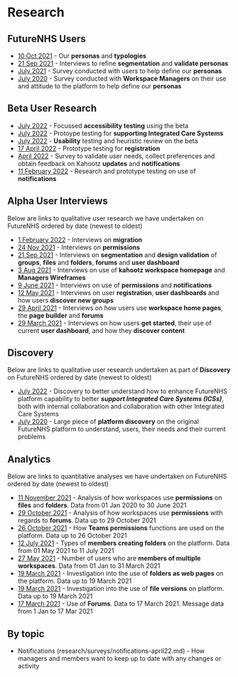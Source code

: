 # Research

## FutureNHS Users
- [10 Oct 2021](/research/interviews/user-research-20211011.md) - Our **personas** and **typologies** 
- [21 Sep 2021](/research/interviews/user-research-20210921.md) - Interviews to refine **segmentation** and **validate personas**
- [July 2021](/research/surveys/Health&CareSector.md) - Survey conducted with users to help define our **personas**
- [July 2020](/research/surveys/managers-survey-202006.md) - Survey conducted with **Workspace Managers** on their use and attitude to the platform to help define our **personas**

## Beta User Research
- [July 2022](/research/other/ICS-accessibility.md) - Focussed **accessibility testing** using the beta
- [July 2022](/research/other/ICS-alpha.md) - Protoype testing for **supporting Integrated Care Systems**
- [July 2022](/research/interviews/user-research-20220701.md) - **Usability** testing and heuristic review on the beta
- [17 April 2022](/research/interviews/user-research-20220417.md) - Prototype testing for **registration**
- [April 2022](/research/surveys/notifications-april22.md) - Survey to validate user needs, collect preferences and obtain feedback on Kahootz **updates** and **notifications**
- [11 February 2022](/research/interviews/user-research-20220214.md) - Research and prototype testing on use of **notifications**

## Alpha User Interviews 
Below are links to qualitative user research we have undertaken on FutureNHS ordered by date (newest to oldest)
- [1 February 2022](/research/interviews/user-research-20220202.md) - Interviews on **migration**
- [24 Nov 2021](/research/interviews/user-research-20211124.md) - Interviews on **permissions**
- [21 Sep 2021](/research/interviews/user-research-20210921.md) - Interviews on **segmentation** and **design validation** of **groups**, **files** and **folders**, **forums** and **user dashboard**
- [3 Aug 2021](/research/interviews/user-research-20210803.md) - Interviews on use of **kahootz workspace homepage** and **Managers Wireframes**
- [9 June 2021](/research/interviews/user-research-20210609.md) - Interviews on use of **permissions** and **notifications**
- [12 May 2021](/research/interviews/user-research-20210512.md) - Interviews on user **registration**, **user dashboards** and how users **discover new groups**
- [29 April 2021](/research/interviews/user-research-20210429.md) - Interviews on how users use **workspace home pages**, the **page builder** and **forums**
- [29 March 2021](/research/interviews/user-research-20210329.md) - Interviews on how users **get started**, their use of current **user dashboard**, and how they **discover content**

## Discovery
Below are links to qualitative user research undertaken as part of **Discovery** on FutureNHS ordered by date (newest to oldest)
- [July 2022](/research/other/ICS-discovery.md) - Discovery to better understand how to enhance FutureNHS platform capability to better ***support Integrated Care Systems (ICSs)***, both with internal collaboration and collaboration with other Integrated Care Systems
- [July 2020](/research/other/discovery-2020.md) - Large piece of **platform discovery** on the original FutureNHS platform to understand, users, their needs and their current problems

## Analytics
Below are links to quantitative analyses we have undertaken on FutureNHS ordered by date (newest to oldest)
- [11 November 2021](/research/quantitative/stats-research-20211111.md) - Analysis of how workspaces use **permissions** on **files** and **folders**. Data from 01 Jan 2020 to 30 June 2021
- [29 October 2021](/research/quantitative/stats-research-20211029.md) - Analysis of how workspaces use **permissions** with regards to **forums**. Data up to 29 October 2021
- [26 October 2021](/research/quantitative/stats-research-20211026.md) - How **Teams permissions** functions are used on the platform. Data up to 26 October 2021
- [12 July 2021](/research/quantitative/stats-research-20210712.md) - Types of **members creating folders** on the platform. Data from 01 May 2021 to 11 July 2021
- [27 May 2021](/research/quantitative/stats-research-20210527.md) - Number of users who are **members of multiple workspaces**. Data from 01 Jan to 31 March 2021
- [19 March 2021](/research/quantitative/stats-research-20210319.2.md) - Investigation into the use of **folders as web pages** on the platform. Data up to 19 March 2021
- [19 March 2021](/research/quantitative/stats-research-20210319.md) - Investigation into the use of **file versions** on platform. Data up to 19 March 2021
- [17 March 2021](/research/quantitative/stats-research-20210317.md) - Use of **Forums**. Data to 17 March 2021. Message data from 1 Jan to 17 Mar 2021

## By topic
- Notifications (research/surveys/notifications-april22.md) - How managers and members want to keep up to date with any changes or activity


